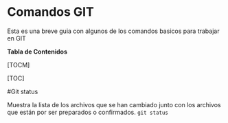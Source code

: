 # Comandos GIT

Esta es una breve guia con algunos de los comandos basicos para trabajar en GIT

**Tabla de Contenidos**

[TOCM]

[TOC]

#Git status

Muestra la lista de los archivos que se han cambiado junto con los archivos que están por ser preparados o confirmados.
`git status`
